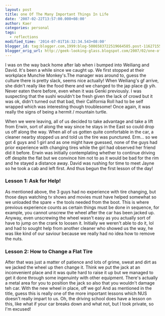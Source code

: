 ```yaml
---
layout: post
title: one Of The Many Important Things In Life
date: '2007-02-22T13:57:00.000+08:00'
author: Kaer
categories: personal
tags:
  - reflections
modified_time: '2014-07-01T16:32:34.543+08:00'
blogger_id: tag:blogger.com,1999:blog-5086583722519664585.post-1162715517556598887
blogger_orig_url: http://geek-looking-glass.blogspot.com/2007/02/one-of-many-important-things-in-life.html
---
```


I was on the way back home after lab when i bumped into Weiliang and 
David. It's been a while since we caught up. We first stopped at their 
workplace Munchie Monkey's.The manager was around to, guess the culture there 
is pretty slack, seems nice actually! When Weiliang's gf arrive, she didn't 
really like the food there and we changed to the jap place @ yih. Never eaten 
there before, even when it was Genki previously. I was suspecting that the 
sushi wouldn't be fresh given the lack of crowd but it was ok, didn't turned 
out that bad, their California Roll had to be self wrapped which was 
interesting though troublesome! Once again, it was really the signs of being a 
hermit / mountain turtle. 

When we were leaving, all of us decided to take advantage and take a lift from 
Erwin, sort of along the way since he stays in the East so could drop us off 
along the way. When all of us gotten quite comfortable in the car, a cleaner 
nearby stopped us and told us the tire was punctured. Erm... so we got 4 guys 
and 1 girl and as one might have guessed, none of the guys had prior 
experience with changing tires while the girl had observed her friend did it 
before. Erwin was initially contemplating whether to continue driving off 
despite the flat but we convince him not to as it would be bad for the rim and 
he stayed a distance away. David was rushing for time to meet Jayne so he took 
a cab and left first. And thus begun the first lesson of the day!

### Lesson 1: Ask for Help!

As mentioned above, the 3 guys had no 
experience with tire changing, but those days watching tv shows and movies 
must have helped somewhat so we unloaded the spare + the tools needed from the 
boot. This is where previous experience counts as certain things must be done 
in sequence, for example, you cannot unscrew the wheel after the car has been 
jacked up. Anyway, even unscrewing the wheel wasn't easy as you actually sort 
of have to jump on the crank to loosen it. Initially we weren't able to do it, 
lol and had to sought help from another cleaner who showed us the way, he was 
like kind of our saviour because we really had no idea how to remove the nuts.

### Lesson 2: How to Change a Flat Tire

After that was just a matter of patience 
and lots of grime, sweat and dirt as we jacked the wheel up then change it. 
Think we put the jack at an inconvenient place and it was quite hard to raise 
it up but we managed to get it done through some ingenuinty with other 
equipment. There's actually a metal area for you to position the jack so also 
that you wouldn't damage teh car. With the new wheel in place, off we go! And 
as mentioned in the title, guess this is really one of the more important 
lessons which NUS doesn't really impart to us. Oh, the driving school does 
have a lesson on this, like what if your car breaks down and what not, but I 
took private, so I'm excused!